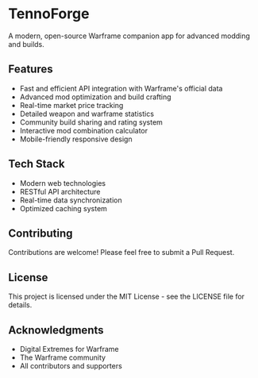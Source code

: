 # TennoForge

A modern, open-source Warframe companion app for advanced modding and builds.

## Features
- Fast and efficient API integration with Warframe's official data
- Advanced mod optimization and build crafting
- Real-time market price tracking
- Detailed weapon and warframe statistics
- Community build sharing and rating system
- Interactive mod combination calculator
- Mobile-friendly responsive design

## Tech Stack
- Modern web technologies
- RESTful API architecture
- Real-time data synchronization
- Optimized caching system

## Contributing
Contributions are welcome! Please feel free to submit a Pull Request.

## License
This project is licensed under the MIT License - see the LICENSE file for details.

## Acknowledgments
- Digital Extremes for Warframe
- The Warframe community
- All contributors and supporters
